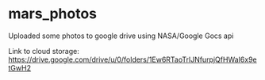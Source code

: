 # mars_photos
Uploaded some photos to google drive using NASA/Google Gocs api

Link to cloud storage: https://drive.google.com/drive/u/0/folders/1Ew6RTaoTrlJNfurpjQfHWaI6x9etGwH2
